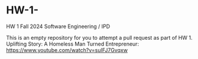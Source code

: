 # HW-1-

HW 1 Fall 2024 Software Engineering / IPD 

This is an empty repository for you to attempt a pull request as part of HW 1.
Uplifting Story: A Homeless Man Turned Entrepreneur: https://www.youtube.com/watch?v=suIFJ7Gvqxw


